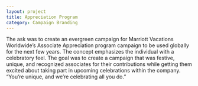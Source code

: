 ```yaml
---
layout: project
title: Appreciation Program
category: Campaign Branding
---
```

The ask was to create an evergreen campaign for Marriott Vacations Worldwide’s Associate Appreciation program campaign to be used globally for the next few years. The concept emphasizes the individual with a celebratory feel. The goal was to create a campaign that was festive, unique, and recognized associates for their contributions while getting them excited about taking part in upcoming celebrations within the company. “You’re unique, and we’re celebrating all you do.”